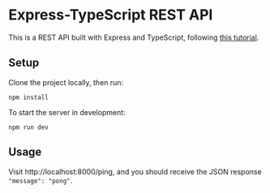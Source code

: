 # Express-TypeScript REST API

This is a REST API built with Express and TypeScript, following [this tutorial](https://rsbh.dev/blogs/rest-api-with-express-typescript).

## Setup

Clone the project locally, then run:

```shell
npm install
```

To start the server in development:

```shell
npm run dev
```

## Usage

Visit http://localhost:8000/ping, and you should receive the JSON response `"message": "pong"`.

